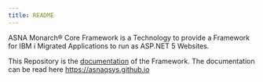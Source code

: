 ```yaml
---
title: README
---
```


ASNA Monarch® Core Framework is a Technology to provide a Framework for IBM i Migrated Applications to run as ASP.NET 5 Websites.

This Repository is the [documentation](//asnaqsys.github.io) of the Framework. The documentation can be read here https://asnaqsys.github.io

